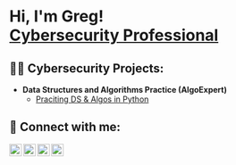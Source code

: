 <h1>Hi, I'm Greg! <br/><a href="https://www.linkedin.com/in/gregqlewis/">Cybersecurity Professional</a></h1>

<h2>👨‍💻 Cybersecurity Projects:</h2>

- <b>Data Structures and Algorithms Practice (AlgoExpert)</b>
  - [Praciting DS & Algos in Python](https://github.com/joshmadakor1/Algorithms-Practice)

<h2> 🤳 Connect with me:</h2>

[<img align="left" alt="gregqlewis | YouTube" width="22px" src="https://cdn.jsdelivr.net/npm/simple-icons@v3/icons/youtube.svg" />][youtube]
[<img align="left" alt="gregqlewis | Twitter" width="22px" src="https://cdn.jsdelivr.net/npm/simple-icons@v3/icons/twitter.svg" />][twitter]
[<img align="left" alt="gregqlewis | LinkedIn" width="22px" src="https://cdn.jsdelivr.net/npm/simple-icons@v3/icons/linkedin.svg" />][linkedin]
[<img align="left" alt="gregqlewis| Instagram" width="22px" src="https://cdn.jsdelivr.net/npm/simple-icons@v3/icons/instagram.svg" />][instagram]

[twitter]: https://twitter.com/gregqlewis
[youtube]: https://www.youtube.com/c/gregqlewis
[instagram]: https://www.instagram.com/gregqlewis/
[linkedin]: https://linkedin.com/in/gregqlewis

<!--
**joshmadakor1/joshmadakor1** is a ✨ _special_ ✨ repository because its `README.md` (this file) appears on your GitHub profile.

Here are some ideas to get you started:

- 🔭 I’m currently working on ...
- 🌱 I’m currently learning ...
- 👯 I’m looking to collaborate on ...
- 🤔 I’m looking for help with ...
- 💬 Ask me about ...
- 📫 How to reach me: ...
- 😄 Pronouns: ...
- ⚡ Fun fact: ...
-->
